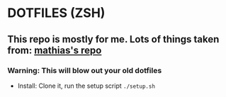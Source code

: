 # DOTFILES (ZSH)

## This repo is mostly for me. Lots of things taken from: [mathias's repo](https://github.com/mathiasbynens/dotfiles/)

### Warning: This will blow out your old dotfiles

- Install: Clone it, run the setup script `./setup.sh`
